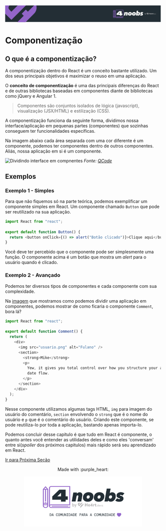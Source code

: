 <p align="center">
  <a href="https://github.com/he4rt/4noobs" target="_blank">
    <img src="../../assets/global/header-4noobs.svg">
  </a>
</p>

# Componentização

## O que é a componentização?

A componentização dentro do React é um conceito bastante utilizado. Um dos seus principais objetivos é maximizar o reuso em uma aplicação.

O **conceito de componentização** é uma das principais diferenças do React e de outras bibliotecas baseadas em componentes diante de bibliotecas como jQuery e Angular 1.

> Componentes são conjuntos isolados de lógica (javascript), visualização (JSX/HTML) e estilização (CSS).

A componentização funciona da seguinte forma, dividimos nossa interface/aplicação em pequenas partes (componentes) que sozinhas conseguem ter funcionalidades específicas.

Na imagem abaixo cada área separada com uma cor diferente é um componente, podemos ter componentes dentro de outros componentes. Aliás, nossa aplicação em si é um componente.

![Dividindo interface em compnentes](https://camo.githubusercontent.com/c6c0539167806d8acd08abdfedd99cef216988f1/68747470733a2f2f69322e77702e636f6d2f7777772e71636f64652e696e2f77702d636f6e74656e742f75706c6f6164732f323031382f30372f72656163742d636f6d706f6e656e742d747265652e706e673f726573697a653d313032342532433537382673736c3d31)
*Fonte: [QCode](https://www.qcode.in/learn-react-by-creating-a-comment-app/)*

## Exemplos

### Exemplo 1 - Simples

Para que não fiquemos só na parte teórica, podemos exemplificar um componente simples em React. Um componente chamado `Button` que pode ser reutilizado na sua aplicação.

```js
import React from "react";

export default function Button() {
  return <button onClick={() => alert("Botão clicado")}>Clique aqui</button>;
}
```

Você deve ter percebido que o componente pode ser simplesmente uma função. O componente acima é um botão que mostra um _alert_ para o usuário quando é clicado.

### Exemplo 2 - Avançado

Podemos ter diversos tipos de componentes e cada componente com sua complexidade.

Na [imagem](#Dividindo-interface-em-componentes) que mostramos como podemos dividir uma aplicação em componentes, podemos mostrar de como ficaria o componente `Comment`, bora lá?

```js
import React from "react";

export default function Comment() {
  return (
    <div>
      <img src="usuario.png" alt="Fulano" />
      <section>
        <strong>Mike</strong>
        <p>
          Yew, it gives you total control over how you structure your app and
          date flow.
        </p>
      </section>
    </div>
  );
}
```

Nesse componente utilizamos algumas tags HTML, `img` para imagem do usuário do comentário, `section` envolvendo o `strong` que é o nome do usuário e `p` que é o comentário do usuário. Criando este componente, se pode reutiliza-lo por toda a aplicação, bastando apenas importa-lo.

Podemos concluir desse capítulo é que tudo em React é componente, o quanto antes você entender as utilidades deles e como eles 'conversam' entre si(_spoiler_ dos próximos capitulos) mais rápido será seu aprendizado em React.

[Ir para Próxima Seção](./4-JSX%20e%20Babel.md)

<p align="center">Made with :purple_heart:</p>

<p align="center">
  <a href="https://github.com/he4rt/4noobs" target="_blank">
    <img src="../../assets/global/footer-4noobs.svg" width="380">
  </a>
</p>
